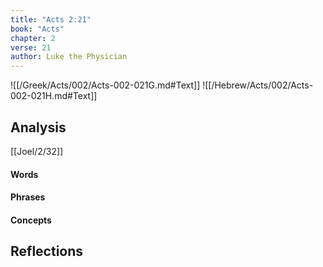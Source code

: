 ```yaml
---
title: "Acts 2:21"
book: "Acts"
chapter: 2
verse: 21
author: Luke the Physician
---
```

![[/Greek/Acts/002/Acts-002-021G.md#Text]]
![[/Hebrew/Acts/002/Acts-002-021H.md#Text]]

## Analysis

[[Joel/2/32]]

#### Words

#### Phrases

#### Concepts

## Reflections
